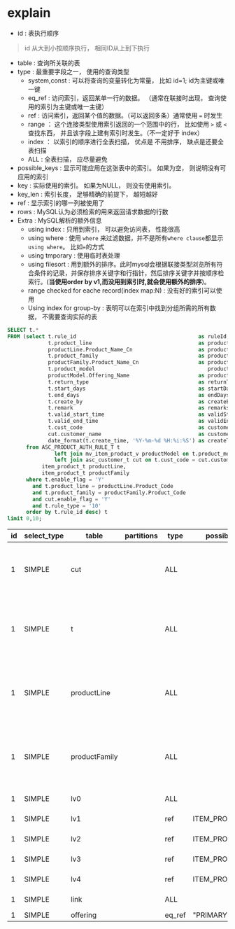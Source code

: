 # explain 

- id : 表执行顺序
> id 从大到小按顺序执行， 相同ID从上到下执行
- table : 查询所关联的表
- type : 最重要字段之一， 使用的查询类型
  - system,const : 可以将查询的变量转化为常量， 比如 id=1; id为主键或唯一键
  - eq_ref : 访问索引，返回某单一行的数据。 （通常在联接时出现， 查询使用的索引为主键或唯一主键）
  - ref : 访问索引，返回某个值的数据。（可以返回多条）通常使用 ```=``` 时发生
  - range ： 这个连接类型使用索引返回的一个范围中的行， 比如使用 ```>``` 或 ```<``` 查找东西， 并且该字段上建有索引时发生。（不一定好于 index）
  - index ： 以索引的顺序进行全表扫描， 优点是 不用排序， 缺点是还要全表扫描
  - ALL : 全表扫描， 应尽量避免
- possible_keys : 显示可能应用在这张表中的索引。 如果为空， 则说明没有可应用的索引
- key : 实际使用的索引。 如果为NULL， 则没有使用索引。
- key_len : 索引长度， 足够精确的前提下， 越短越好
- ref : 显示索引的哪一列被使用了
- rows : MySQL认为必须检索的用来返回请求数据的行数
- Extra : MySQL解析的额外信息
  - using index : 只用到索引， 可以避免访问表， 性能很高
  - using where : 使用 ```where``` 来过滤数据，并不是所有```where clause```都显示```using where```。 比如```=```的方式
  - using tmporary : 使用临时表处理
  - using filesort : 用到额外的排序。此时mysql会根据联接类型浏览所有符合条件的记录，并保存排序关键字和行指针，然后排序关键字并按顺序检索行。(**当使用order by v1,而没用到索引时,就会使用额外的排序**)。
  - range checked for eache record(index map:N) : 没有好的索引可以使用
  - Using index for group-by : 表明可以在索引中找到分组所需的所有数据， 不需要查询实际的表


``` SQL
SELECT t.*
FROM (select t.rule_id                                       as ruleId,
             t.product_line                                  as productLineCode,
             productLine.Product_Name_Cn                     as productLineName,
             t.product_family                                as productFamilyCode,
             productFamily.Product_Name_Cn                   as productFamilyName,
             t.product_model                                    productModelCode,
             productModel.Offering_Name                      as productModelName,
             t.return_type                                   as returnType,
             t.start_days                                    as startDays,
             t.end_days                                      as endDays,
             t.create_by                                     as createBy,
             t.remark                                        as remarks,
             t.valid_start_time                              as validStartTime,
             t.valid_end_time                                as validEndTime,
             t.cust_code                                     as customerCode,
             cut.customer_name                               as customerName,
             date_format(t.create_time, '%Y-%m-%d %H:%i:%S') as createTime
      from ASC_PRODUCT_AUTH_RULE_T t
               left join mv_item_product_v productModel on t.product_model = productModel.offering_code
               left join asc_customer_t cut on t.cust_code = cut.customer_bg_code,
           item_product_t productLine,
           item_product_t productFamily
      where t.enable_flag = 'Y'
        and t.product_line = productLine.Product_Code
        and t.product_family = productFamily.Product_Code
        and cut.enable_flag = 'Y'
        and t.rule_type = '10'
      order by t.rule_id desc) t
limit 0,10;
```  
| id | select_type | table | partitions | type | possible_keys | key | key_len | ref | rows | filtered | Extra |
| --- | --- | --- | --- | --- | --- | --- | --- | --- | --- | --- | --- | 
 | 1 | SIMPLE | cut |  | ALL |  |  |  |  | 8 | 12.5 | Using where; Using temporary; Using filesort | 
 | 1 | SIMPLE | t |  | ALL |  |  |  |  | 476 | 0.21 | Using where; Using join buffer (Block Nested Loop) | 
 | 1 | SIMPLE | productLine |  | ALL |  |  |  |  | 5694 | 10 | Using where; Using join buffer (Block Nested Loop) | 
 | 1 | SIMPLE | productFamily |  | ALL |  |  |  |  | 5694 | 10 | Using where; Using join buffer (Block Nested Loop) | 
 | 1 | SIMPLE | lv0 |  | ALL |  |  |  |  | 5694 | 100 | Using where | 
 | 1 | SIMPLE | lv1 |  | ref | ITEM_PRODUCT_T_N2 | ITEM_PRODUCT_T_N2 | 6 | tbsdasc.lv0.product_pc_id | 5 | 100 | Using where | 
 | 1 | SIMPLE | lv2 |  | ref | ITEM_PRODUCT_T_N2 | ITEM_PRODUCT_T_N2 | 6 | tbsdasc.lv1.product_pc_id | 5 | 100 | Using index | 
 | 1 | SIMPLE | lv3 |  | ref | ITEM_PRODUCT_T_N2 | ITEM_PRODUCT_T_N2 | 6 | tbsdasc.lv2.product_pc_id | 5 | 100 | Using index | 
 | 1 | SIMPLE | lv4 |  | ref | ITEM_PRODUCT_T_N2 | ITEM_PRODUCT_T_N2 | 6 | tbsdasc.lv3.product_pc_id | 5 | 100 | Using where | 
 | 1 | SIMPLE | link |  | ALL |  |  |  |  | 66185 | 100 | Using where | 
 | 1 | SIMPLE | offering |  | eq_ref | "PRIMARY | ITEM_OFFERING_T_N1" | PRIMARY | 5 | tbsdasc.link.offering_id | 1 | 100 | Using where | 
